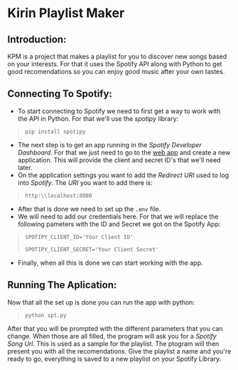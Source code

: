 # Kirin Playlist Maker 

## Introduction: 

KPM is a project that makes a playlist for you to discover new songs based on your interests.
For that it uses the Spotify API along with Python to get good recomendations so you can enjoy good music after your own tastes.

## Connecting To Spotify:

* To start connecting to Spotify we need to first get a way to work with the API in Python. For that we'll use the _spotipy_ library:
>`pip install spotipy`
* The next step is to get an app running in the _Spotify Developer Dashboard_. For that we just need to go to the [web app](https://developer.spotify.com/dashboard/applications) and create a new application. This will provide the client and secret ID's that we'll need later.
* On the application settings you want to add the _Redirect URI_ used to log into _Spotify_. The _URI_ you want to add there is:
>`http:\\localhost:8080`
* After that is done we need to set up the `.env` file.
* We will need to add our credentials here. For that we will replace the following pameters with the ID and Secret we got on the Spotify App:
>`SPOTIPY_CLIENT_ID='Your Client ID'`
>
>`SPOTIPY_CLIENT_SECRET='Your Client Secret'`
* Finally, when all this is done we can start working with the app.

## Running The Aplication:

Now that all the set up is done you can run the app with python:
>`python spt.py`

After that you will be prompted with the different parameters that you can change.
When those are all filled, the program will ask you for a _Spotify Song Url_. This is used as a sample for the playlist.
The ptogram will then present you with all the recomendations.
Give the playlist a name and you're ready to go, everything is saved to a new playlist on your Spotify Library.
